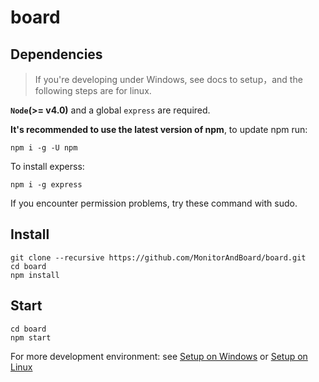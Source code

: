 # board

## Dependencies

> If you're developing under Windows, see docs to setup，and the following steps are for linux.

**`Node`(>= v4.0)** and a global `express` are required.

**It's recommended to use the latest version of npm**, to update npm run:

```
npm i -g -U npm
```

To install experss:

```
npm i -g express
```

If you encounter permission problems, try these command with sudo.


## Install

```
git clone --recursive https://github.com/MonitorAndBoard/board.git
cd board
npm install
```
## Start
```
cd board
npm start
```
For more development environment: see [Setup on Windows](doc/dev/windows.md) or [Setup on Linux](doc/dev/linux.md)